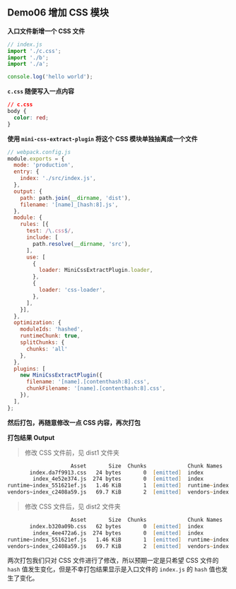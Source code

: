 ## Demo06 增加 CSS 模块

**入口文件新增一个 CSS 文件**

```js
// index.js
import './c.css';
import './b';
import './a';

console.log('hello world');

```

**`c.css` 随便写入一点内容**

```css
// c.css
body {
  color: red;
}
```

**使用 `mini-css-extract-plugin` 将这个 CSS 模块单独抽离成一个文件**

```js
// webpack.config.js
module.exports = {
  mode: 'production',
  entry: {
    index: './src/index.js',
  },
  output: {
    path: path.join(__dirname, 'dist'),
    filename: '[name]_[hash:8].js',
  },
  module: {
    rules: [{
      test: /\.css$/,
      include: [
        path.resolve(__dirname, 'src'),
      ],
      use: [
        {
          loader: MiniCssExtractPlugin.loader,
        },
        {
          loader: 'css-loader',
        },
      ],
    }],
  },
  optimization: {
    moduleIds: 'hashed',
    runtimeChunk: true,
    splitChunks: {
      chunks: 'all'
    },
  },
  plugins: [
    new MiniCssExtractPlugin({
      filename: '[name].[contenthash:8].css',
      chunkFilename: '[name].[contenthash:8].css',
    }),
  ],
};
```

**然后打包，再随意修改一点 CSS 内容，再次打包**

**打包结果 Output**

> 修改 CSS 文件前，见 dist1 文件夹

```zsh
                    Asset       Size  Chunks             Chunk Names
       index.da7f9913.css   24 bytes       0  [emitted]  index
        index_4e52e374.js  274 bytes       0  [emitted]  index
runtime~index_551621ef.js   1.46 KiB       1  [emitted]  runtime~index
vendors~index_c2408a59.js   69.7 KiB       2  [emitted]  vendors~index
```

> 修改 CSS 文件后，见 dist2 文件夹

```zsh
                    Asset       Size  Chunks             Chunk Names
       index.b320a09b.css   62 bytes       0  [emitted]  index
        index_4ee472a6.js  274 bytes       0  [emitted]  index
runtime~index_551621ef.js   1.46 KiB       1  [emitted]  runtime~index
vendors~index_c2408a59.js   69.7 KiB       2  [emitted]  vendors~index
```

两次打包我们只对 CSS 文件进行了修改，所以预期一定是只希望 CSS 文件的 `hash` 值发生变化，但是不幸打包结果显示是入口文件的 `index.js` 的 `hash` 值也发生了变化。
